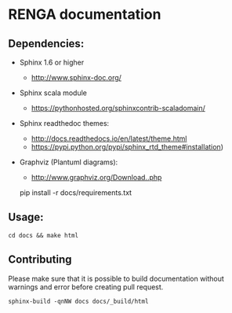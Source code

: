 # RENGA documentation

## Dependencies:

* Sphinx 1.6 or higher

    * http://www.sphinx-doc.org/

* Sphinx scala module

    * https://pythonhosted.org/sphinxcontrib-scaladomain/

* Sphinx readthedoc themes:

    * http://docs.readthedocs.io/en/latest/theme.html
    * https://pypi.python.org/pypi/sphinx_rtd_theme#installation)

* Graphviz (Plantuml diagrams):

    * http://www.graphviz.org/Download..php

    pip install -r docs/requirements.txt

## Usage:

    cd docs && make html

## Contributing

Please make sure that it is possible to build documentation without
warnings and error before creating pull request.

    sphinx-build -qnNW docs docs/_build/html
